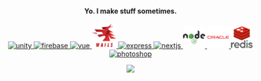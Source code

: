 <h4 align="center">Yo. I make stuff sometimes.</h4>

<p align="center">
<a href="https://unity.com" rel="noreferrer"> <img src="https://cdn.freebiesupply.com/logos/large/2x/unity-69-logo-svg-vector.svg" alt="unity" width="45" height="45"/>
<a href="https://firebase.google.com/" rel="noreferrer"> <img src="https://www.vectorlogo.zone/logos/firebase/firebase-icon.svg" alt="firebase" width="45" height="45"/>
<a href="https://vuejs.org" rel="noreferrer"> <img src="https://static-00.iconduck.com/assets.00/vue-icon-512x439-f6q4zral.png" alt="vue" width="50" height="45"/>
<a href="https://wails.io" rel="noreferrer"> <img src="https://github.com/wailsapp/wails/blob/master/assets/images/logo-universal.png" alt="wails" width="50" height="50"/>
<a href="https://expressjs.com" rel="noreferrer"> <img src="https://images.credly.com/images/1c2c86e1-16ce-4e4d-a425-d1ac96bb026d/express.png" alt="express" width="45" height="45"/>
<a href="https://nextjs.org/" rel="noreferrer"> <img src="https://www.datocms-assets.com/75941/1657707878-nextjs_logo.png" alt="nextjs" width="45" height="45"/>
<a href="https://nodejs.org" rel="noreferrer"> <img src="https://raw.githubusercontent.com/devicons/devicon/master/icons/nodejs/nodejs-original-wordmark.svg" alt="nodejs" width="45" height="45"/>
<a href="https://www.oracle.com/" rel="noreferrer"> <img src="https://raw.githubusercontent.com/devicons/devicon/master/icons/oracle/oracle-original.svg" alt="oracle" width="45" height="45"/>
<a href="https://redis.io" rel="noreferrer"> <img src="https://raw.githubusercontent.com/devicons/devicon/master/icons/redis/redis-original-wordmark.svg" alt="redis" width="45" height="45"/>
<a href="https://www.photoshop.com/en" rel="noreferrer"> <img src="https://upload.wikimedia.org/wikipedia/commons/a/af/Adobe_Photoshop_CC_icon.svg" alt="photoshop" width="45" height="45"/>
</p>
  
<p align="center"><img src="https://github-readme-stats-one-bice.vercel.app/api/top-langs/?username=owen3h&langs_count=10&layout=compact&role=OWNER,ORGANIZATION_MEMBER,COLLABORATOR&theme=vision-friendly-dark&hide=css,scss,html,procfile"></p>

